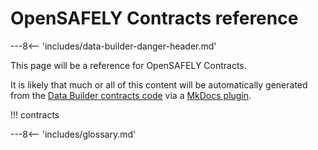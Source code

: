 # OpenSAFELY Contracts reference

---8<-- 'includes/data-builder-danger-header.md'

This page will be a reference for OpenSAFELY Contracts.

It is likely that much or all of this content will be automatically
generated from the [Data Builder contracts
code](https://github.com/opensafely-core/databuilder/tree/main/databuilder/contracts)
via a [MkDocs
plugin](https://github.com/opensafely-core/mkdocs-opensafely-backend-contracts).


!!! contracts


---8<-- 'includes/glossary.md'
